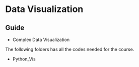 # Data Visualization

## Guide

* Complex Data Visualization

The following folders has all the codes needed for the course.


* Python_Vis

